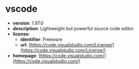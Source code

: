 # vscode

- **version**: 1.97.0
- **description**: Lightweight but powerful source code editor
- **license**:
  - **identifier**: Freeware
  - **url**: [https://code.visualstudio.com/License/](https://code.visualstudio.com/License/)
- **homepage**: [https://code.visualstudio.com/](https://code.visualstudio.com/)

